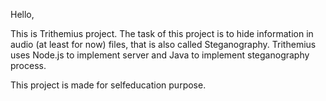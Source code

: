 Hello,

This is Trithemius project. The task of this project is to hide information in audio (at least for now) files, that is also called Steganography. Trithemius uses Node.js to implement server and Java to implement steganography process.

This project is made for selfeducation purpose.
